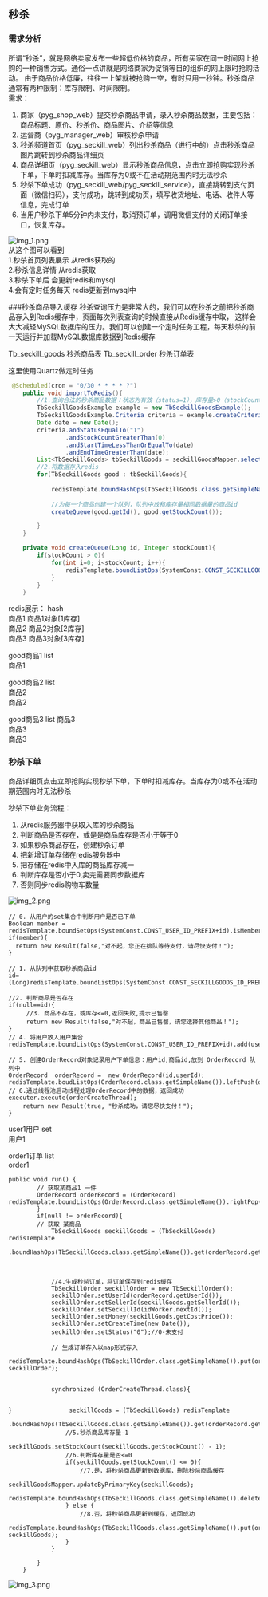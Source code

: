 ## 秒杀

### 需求分析

所谓“秒杀”，就是网络卖家发布一些超低价格的商品，所有买家在同一时间网上抢购的一种销售方式。通俗一点讲就是网络商家为促销等目的组织的网上限时抢购活动。
由于商品价格低廉，往往一上架就被抢购一空，有时只用一秒钟。秒杀商品通常有两种限制：库存限制、时间限制。  
需求：  
1. 商家（pyg_shop_web）提交秒杀商品申请，录入秒杀商品数据，主要包括：商品标题、原价、秒杀价、商品图片、介绍等信息
2. 运营商（pyg_manager_web）审核秒杀申请
3. 秒杀频道首页（pyg_seckill_web）列出秒杀商品（进行中的）点击秒杀商品图片跳转到秒杀商品详细页
4. 商品详细页（pyg_seckill_web）显示秒杀商品信息，点击立即抢购实现秒杀下单，下单时扣减库存。当库存为0或不在活动期范围内时无法秒杀
5. 秒杀下单成功（pyg_seckill_web/pyg_seckill_service），直接跳转到支付页面（微信扫码），支付成功，跳转到成功页，填写收货地址、电话、收件人等信息，完成订单
6. 当用户秒杀下单5分钟内未支付，取消预订单，调用微信支付的关闭订单接口，恢复库存。

![img_1.png](img_1.png)  
从这个图可以看到  
1.秒杀首页列表展示   从redis获取的  
2.秒杀信息详情      从redis获取  
3.秒杀下单后      会更新redis和mysql  
4.会有定时任务每天 redis更新到mysql中

###秒杀商品导入缓存
秒杀查询压力是非常大的，我们可以在秒杀之前把秒杀商品存入到Redis缓存中，页面每次列表查询的时候直接从Redis缓存中取，
这样会大大减轻MySQL数据库的压力。我们可以创建一个定时任务工程，每天秒杀的前一天运行并加载MySQL数据库数据到Redis缓存　　　　　　　

Tb_seckill_goods 秒杀商品表
Tb_seckill_order 秒杀订单表

这里使用Quartz做定时任务
```java
 @Scheduled(cron = "0/30 * * * * ?")
    public void importToRedis(){
        //1.查询合法的秒杀商品数据：状态为有效（status=1），库存量>0（stockCount> 0），秒杀开始时间<=当前时间<秒杀结束时间
        TbSeckillGoodsExample example = new TbSeckillGoodsExample();
        TbSeckillGoodsExample.Criteria criteria = example.createCriteria();
        Date date = new Date();
        criteria.andStatusEqualTo("1")
                .andStockCountGreaterThan(0)
                .andStartTimeLessThanOrEqualTo(date)
                .andEndTimeGreaterThan(date);
        List<TbSeckillGoods> tbSeckillGoods = seckillGoodsMapper.selectByExample(example);
        //2.将数据存入redis
        for(TbSeckillGoods good : tbSeckillGoods){
            
            redisTemplate.boundHashOps(TbSeckillGoods.class.getSimpleName()).put(good.getId(), good);
            
            //为每一个商品创建一个队列，队列中放和库存量相同数据量的商品id
            createQueue(good.getId(), good.getStockCount());

        }
    }

    private void createQueue(Long id, Integer stockCount){
        if(stockCount > 0){
            for(int i=0; i<stockCount; i++){
                redisTemplate.boundListOps(SystemConst.CONST_SECKILLGOODS_ID_PREFIX+id).leftPush(id);
            }
        }
    }

```
redis展示： 
hash  
商品1   商品1对象[1库存]  
商品2   商品2对象[2库存]  
商品3   商品3对象[3库存]

good商品1  list  
商品1

good商品2  list  
商品2  
商品2

good商品3  list
商品3  
商品3  
商品3



### 秒杀下单
商品详细页点击立即抢购实现秒杀下单，下单时扣减库存。当库存为0或不在活动期范围内时无法秒杀

秒杀下单业务流程：  
1. 从redis服务器中获取入库的秒杀商品
2. 判断商品是否存在，或是是商品库存是否小于等于0
3. 如果秒杀商品存在，创建秒杀订单
4. 把新增订单存储在redis服务器中
5. 把存储在redis中入库的商品库存减一
6. 判断库存是否小于0,卖完需要同步数据库
7. 否则同步redis购物车数量

![img_2.png](img_2.png) 

```shell
// 0. 从用户的set集合中判断用户是否已下单
Boolean member = redisTemplate.boundSetOps(SystemConst.CONST_USER_ID_PREFIX+id).isMember(userId);
if(member){
  return new Result(false,"对不起，您正在排队等待支付，请尽快支付！");
}

// 1. 从队列中获取秒杀商品id
id=(Long)redisTemplate.boundListOps(SystemConst.CONST_SECKILLGOODS_ID_PREFIX+id).rightPop();

//2. 判断商品是否存在
if(null==id){
     //3. 商品不存在，或库存<=0,返回失败,提示已售罄
     return new Result(false,"对不起，商品已售罄，请您选择其他商品！");
}
// 4. 将用户放入用户集合
redisTemplate.boundListOps(SystemConst.CONST_USER_ID_PREFIX+id).add(userId);

// 5. 创建OrderRecord对象记录用户下单信息：用户id,商品id,放到 OrderRecord 队列中
OrderRecord  orderRecord =  new OrderRecord(id,userId);
redisTemplate.boudListOps(OrderRecord.class.getSimpleName()).leftPush(orderRecord);
// 6.通过线程池启动线程处理OrderRecord中的数据，返回成功
executer.execute(orderCreateThread);
    return new Result(true, "秒杀成功，请您尽快支付！");
}
```  
user1用户 set    
用户1

order1订单 list  
order1



```shell
public void run() {
        // 获取某商品1 一件
        OrderRecord orderRecord = (OrderRecord) redisTemplate.boundListOps(OrderRecord.class.getSimpleName()).rightPop();
        }
        if(null != orderRecord){
        // 获取 某商品
            TbSeckillGoods seckillGoods = (TbSeckillGoods) redisTemplate
                    .boundHashOps(TbSeckillGoods.class.getSimpleName()).get(orderRecord.getId());
                    
                    
                    
            //4.生成秒杀订单，将订单保存到redis缓存
            TbSeckillOrder seckillOrder = new TbSeckillOrder();
            seckillOrder.setUserId(orderRecord.getUserId());
            seckillOrder.setSellerId(seckillGoods.getSellerId());
            seckillOrder.setSeckillId(idWorker.nextId());
            seckillOrder.setMoney(seckillGoods.getCostPrice());
            seckillOrder.setCreateTime(new Date());
            seckillOrder.setStatus("0");//0-未支付
            
            // 生成订单存入以map形式存入 
            redisTemplate.boundHashOps(TbSeckillOrder.class.getSimpleName()).put(orderRecord.getUserId(), seckillOrder);
            
            
            synchronized (OrderCreateThread.class){
                

}                seckillGoods = (TbSeckillGoods) redisTemplate
                        .boundHashOps(TbSeckillGoods.class.getSimpleName()).get(orderRecord.getId());
                //5.秒杀商品库存量-1
                seckillGoods.setStockCount(seckillGoods.getStockCount() - 1);
                //6.判断库存量是否<=0
                if(seckillGoods.getStockCount() <= 0){
                    //7.是，将秒杀商品更新到数据库，删除秒杀商品缓存
                    seckillGoodsMapper.updateByPrimaryKey(seckillGoods);
                    redisTemplate.boundHashOps(TbSeckillGoods.class.getSimpleName()).delete(orderRecord.getId());
                } else {
                    //8.否，将秒杀商品更新到缓存，返回成功
                    redisTemplate.boundHashOps(TbSeckillGoods.class.getSimpleName()).put(orderRecord.getId(), seckillGoods);
                }
            }

        }
    }
```
![img_3.png](img_3.png) 




































